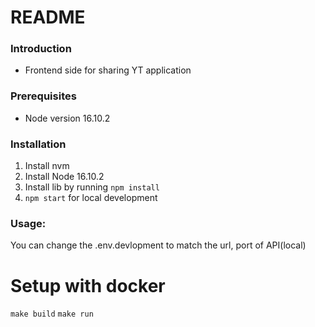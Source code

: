 # README

### Introduction
- Frontend side for sharing YT application

### Prerequisites
- Node version 16.10.2

### Installation
1. Install nvm
2. Install Node 16.10.2
3. Install lib by running `npm install`
4. `npm start` for local development

### Usage:
You can change the .env.devlopment to match the url, port of API(local)

# Setup with docker
`make build`
`make run`
